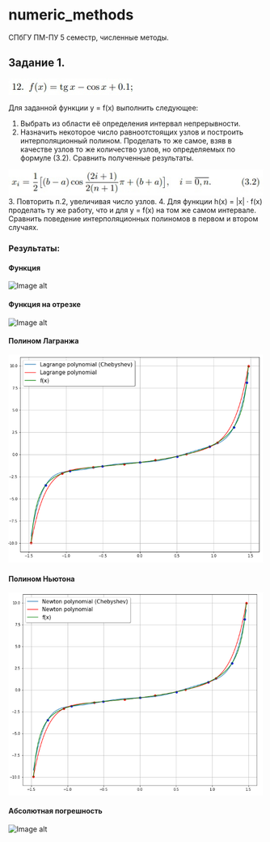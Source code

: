# numeric_methods

СПбГУ ПМ-ПУ 5 семестр, численные методы.

## Задание 1. 

![Image alt](https://github.com/AntonLedyaev/numeric_methods/raw/main/img/func.jpg)


Для заданной функции y = f(x) выполнить следующее:
1. Выбрать из области её определения интервал непрерывности.
2. Назначить некоторое число равноотстоящих узлов и построить интерполяционный полином. Проделать то же самое, взяв
в качестве узлов то же количество узлов, но определяемых по
формуле (3.2). Сравнить полученные результаты.

![Image alt](https://github.com/AntonLedyaev/numeric_methods/raw/main/img/formula.jpg)
3. Повторить п.2, увеличивая число узлов.
4. Для функции h(x) = |x| · f(x) проделать ту же работу, что и
для y = f(x) на том же самом интервале. Сравнить поведение
интерполяционных полиномов в первом и втором случаях.

### Результаты:

#### Функция

![Image alt](https://github.com/AntonLedyaev/numeric_methods/raw/main/img/plot.png)

#### Функция на отрезке

![Image alt](https://github.com/AntonLedyaev/numeric_methods/raw/main/img/plot_short.png)

#### Полином Лагранжа

![Image alt](https://github.com/AntonLedyaev/numeric_methods/raw/main/img/lagrange.png)

#### Полином Ньютона 

![Image alt](https://github.com/AntonLedyaev/numeric_methods/raw/main/img/newton.png)

#### Абсолютная погрешность

![Image alt](https://github.com/AntonLedyaev/numeric_methods/raw/main/img/error.jpg)
